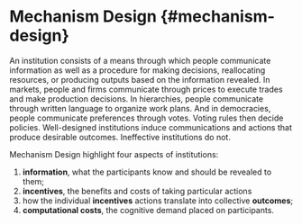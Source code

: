 # Mechanism Design {#mechanism-design}

An institution consists of a means through which people communicate information as well as a procedure for making decisions, reallocating resources, or producing outputs based on the information revealed. In markets, people and firms communicate through prices to execute trades and make production decisions. In hierarchies, people communicate through written language to organize work plans. And in democracies, people communicate preferences through votes. Voting rules then decide policies. Well-designed institutions induce communications and actions that produce desirable outcomes. Ineffective institutions do not.

Mechanism Design highlight four aspects of institutions:

1.  **information**, what the participants know and should be revealed to them;
2.  **incentives**, the benefits and costs of taking particular actions
3.  how the individual **incentives** actions translate into collective **outcomes**;
4.  **computational costs**, the cognitive demand placed on participants.